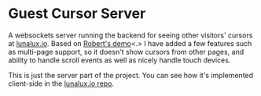 # Guest Cursor Server

A websockets server running the backend for seeing other visitors' cursors at [lunalux.io](https://lunalux.io). Based on [Robert's demo](https://github.com/Robert-96/websockets-cursor-sharing)<.> I have added a few features such as multi-page support, so it doesn't show cursors from other pages, and ability to handle scroll events as well as nicely handle touch devices.

This is just the server part of the project. You can see how it's implemented client-side in the [lunalux.io repo](https://github.com/lunaluxie/lunalux.io/blob/main/home/templates/components/cursor.html).
